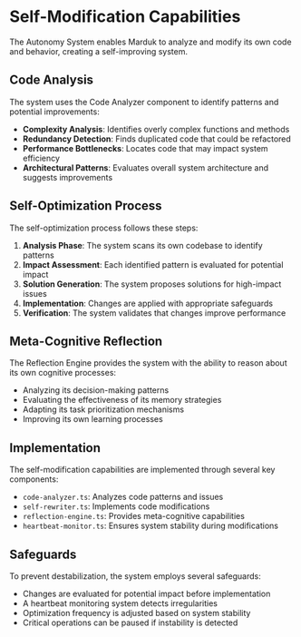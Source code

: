 
# Self-Modification Capabilities

The Autonomy System enables Marduk to analyze and modify its own code and behavior, creating a self-improving system.

## Code Analysis

The system uses the Code Analyzer component to identify patterns and potential improvements:

- **Complexity Analysis**: Identifies overly complex functions and methods
- **Redundancy Detection**: Finds duplicated code that could be refactored
- **Performance Bottlenecks**: Locates code that may impact system efficiency
- **Architectural Patterns**: Evaluates overall system architecture and suggests improvements

## Self-Optimization Process

The self-optimization process follows these steps:

1. **Analysis Phase**: The system scans its own codebase to identify patterns
2. **Impact Assessment**: Each identified pattern is evaluated for potential impact
3. **Solution Generation**: The system proposes solutions for high-impact issues
4. **Implementation**: Changes are applied with appropriate safeguards
5. **Verification**: The system validates that changes improve performance

## Meta-Cognitive Reflection

The Reflection Engine provides the system with the ability to reason about its own cognitive processes:

- Analyzing its decision-making patterns
- Evaluating the effectiveness of its memory strategies
- Adapting its task prioritization mechanisms
- Improving its own learning processes

## Implementation

The self-modification capabilities are implemented through several key components:

- `code-analyzer.ts`: Analyzes code patterns and issues
- `self-rewriter.ts`: Implements code modifications
- `reflection-engine.ts`: Provides meta-cognitive capabilities
- `heartbeat-monitor.ts`: Ensures system stability during modifications

## Safeguards

To prevent destabilization, the system employs several safeguards:

- Changes are evaluated for potential impact before implementation
- A heartbeat monitoring system detects irregularities
- Optimization frequency is adjusted based on system stability
- Critical operations can be paused if instability is detected
